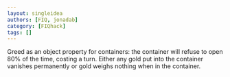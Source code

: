 ```yaml
---
layout: singleidea
authors: [FIQ, jonadab]
category: [FIQhack]
tags: []
---
```

Greed as an object property for containers: the container will refuse to open 80% of the time, costing a turn. Either any gold put into the container vanishes permanently or gold weighs nothing when in the container.
